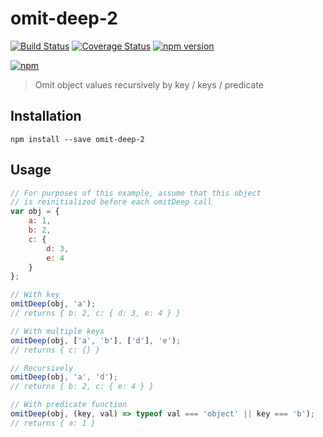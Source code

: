 
# omit-deep-2
[![Build Status](https://travis-ci.org/Tapppi/omit-deep-2.svg?branch=master)](https://travis-ci.org/Tapppi/omit-deep-2)
[![Coverage Status](https://coveralls.io/repos/github/Tapppi/omit-deep-2/badge.svg?branch=master)](https://coveralls.io/github/Tapppi/omit-deep-2?branch=master)
[![npm version](https://badge.fury.io/js/omit-deep-2.svg)](https://badge.fury.io/js/omit-deep-2)

[![npm](https://nodei.co/npm/omit-deep-2.png)](https://npmjs.com/package/omit-deep-2)

> Omit object values recursively by key / keys / predicate

## Installation

```
npm install --save omit-deep-2
```

## Usage

``` javascript
// For purposes of this example, assume that this object 
// is reinitialized before each omitDeep call
var obj = {
    a: 1,
    b: 2,
    c: {
        d: 3,
        e: 4
    }
};

// With key
omitDeep(obj, 'a'); 
// returns { b: 2, c: { d: 3, e: 4 } }

// With multiple keys
omitDeep(obj, ['a', 'b'], ['d'], 'e'); 
// returns { c: {} }

// Recursively
omitDeep(obj, 'a', 'd'); 
// returns { b: 2, c: { e: 4 } }

// With predicate function
omitDeep(obj, (key, val) => typeof val === 'object' || key === 'b'); 
// returns { a: 1 }
```
